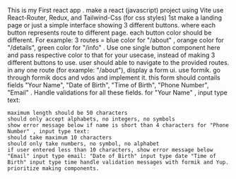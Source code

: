 This is my First react app . make a react (javascript) project using Vite use React-Router, Redux, and Tailwind-Css (for css styles) 1st make a landing page or just a simple interface showing 3 different buttons. where each button represents route to different page. each button color should be different. For example: 3 routes = blue color for "/about" , orange color for "/details", green color for "/info" . Use one single button component here and pass respective color to that for your usecase, instead of making 3 different buttons to use. user should able to navigate to the provided routes. in any one route (for example: "/about"), display a form ui. use formik. go through formik docs and vdos and implement it. this form should contails fields "Your Name", "Date of Birth", "Time of Birth", "Phone Number", "Email" . Handle validations for all these fields. for "Your Name" , input type text:

    maximum length should be 50 characters
    should only accept alphabets, no integers, no symbols
    show error message below if name is short than 4 characters for "Phone Number" , input type text:
    should take maximum 10 characters
    should only take numbers, no symbol, no alphabet
    if user entered less than 10 characters, show error message below "Email" input type email: "Date of Birth" input type date "Time of Birth" input type time handle validation messages with formik and Yup. prioritize making components.

